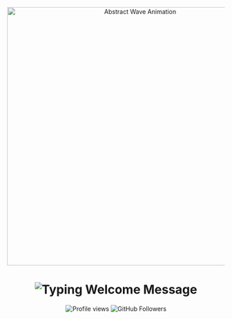 <div align="center">
  <img src="https://i.imgur.com/JDQHnHJ.gif" alt="Abstract Wave Animation" width="600px">
  
  <h1>
    <img src="https://readme-typing-svg.demolab.com?font=Fira+Code&weight=600&size=32&duration=3000&pause=500&color=58A6FF&center=true&vCenter=true&width=500&lines=Welcome+%F0%9F%91%8B;Nice+to+meet+you+%F0%9F%98%8A" alt="Typing Welcome Message">
  </h1>
  
  <div>
    <img src="https://komarev.com/ghpvc/?username=yourusername&label=Profile+Views&color=0e75b6&style=flat" alt="Profile views">
    <img src="https://img.shields.io/github/followers/yourusername?label=Follow&style=social" alt="GitHub Followers">
  </div>
</div>
